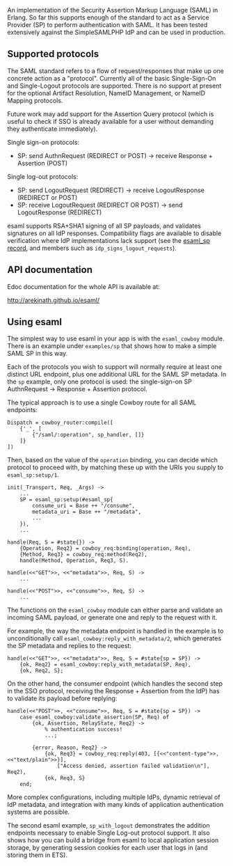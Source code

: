 An implementation of the Security Assertion Markup Language (SAML) in Erlang. So far this supports enough of the standard to act as a Service Provider (SP) to perform authentication with SAML. It has been tested extensively against the SimpleSAMLPHP IdP and can be used in production.

## Supported protocols

The SAML standard refers to a flow of request/responses that make up one concrete action as a "protocol". Currently all of the basic Single-Sign-On and Single-Logout protocols are supported. There is no support at present for the optional Artifact Resolution, NameID Management, or NameID Mapping protocols.

Future work may add support for the Assertion Query protocol (which is useful to check if SSO is already available for a user without demanding they authenticate immediately).

Single sign-on protocols:

 * SP: send AuthnRequest (REDIRECT or POST) -> receive Response + Assertion (POST)

Single log-out protocols:

 * SP: send LogoutRequest (REDIRECT) -> receive LogoutResponse (REDIRECT or POST)
 * SP: receive LogoutRequest (REDIRECT OR POST) -> send LogoutResponse (REDIRECT)

esaml supports RSA+SHA1 signing of all SP payloads, and validates signatures on all IdP responses. Compatibility flags are available to disable verification where IdP implementations lack support (see the [esaml_sp record](http://arekinath.github.io/esaml/esaml.html#type-sp), and members such as `idp_signs_logout_requests`).

## API documentation

Edoc documentation for the whole API is available at:

http://arekinath.github.io/esaml/

## Using esaml

The simplest way to use esaml in your app is with the `esaml_cowboy` module. There is an example under `examples/sp` that shows how to make a simple SAML SP in this way.

Each of the protocols you wish to support will normally require at least one distinct URL endpoint, plus one additional URL for the SAML SP metadata. In the `sp` example, only one protocol is used: the single-sign-on SP AuthnRequest -> Response + Assertion protocol.

The typical approach is to use a single Cowboy route for all SAML endpoints:

    Dispatch = cowboy_router:compile([
        {'_', [
            {"/saml/:operation", sp_handler, []}
        ]}
    ])

Then, based on the value of the `operation` binding, you can decide which protocol to proceed with, by matching these up with the URIs you supply to `esaml_sp:setup/1`.

    init(_Transport, Req, _Args) ->
        ...
        SP = esaml_sp:setup(#esaml_sp{
            consume_uri = Base ++ "/consume",
            metadata_uri = Base ++ "/metadata",
            ...
        }),
        ...

    handle(Req, S = #state{}) ->
        {Operation, Req2} = cowboy_req:binding(operation, Req),
        {Method, Req3} = cowboy_req:method(Req2),
        handle(Method, Operation, Req3, S).

    handle(<<"GET">>, <<"metadata">>, Req, S) ->
        ...

    handle(<<"POST">>, <<"consume">>, Req, S) ->
        ...

The functions on the `esaml_cowboy` module can either parse and validate an incoming SAML payload, or generate one and reply to the request with it.

For example, the way the metadata endpoint is handled in the example is to unconditionally call `esaml_cowboy:reply_with_metadata/2`, which generates the SP metadata and replies to the request:

    handle(<<"GET">>, <<"metadata">>, Req, S = #state{sp = SP}) ->
        {ok, Req2} = esaml_cowboy:reply_with_metadata(SP, Req),
        {ok, Req2, S};

On the other hand, the consumer endpoint (which handles the second step in the SSO protocol, receiving the Response + Assertion from the IdP) has to validate its payload before replying:

    handle(<<"POST">>, <<"consume">>, Req, S = #state{sp = SP}) ->
        case esaml_cowboy:validate_assertion(SP, Req) of
            {ok, Assertion, RelayState, Req2} ->
                % authentication success!
                ...;

            {error, Reason, Req2} ->
                {ok, Req3} = cowboy_req:reply(403, [{<<"content-type">>, <<"text/plain">>}],
                    ["Access denied, assertion failed validation\n"], Req2),
                {ok, Req3, S}
        end;

More complex configurations, including multiple IdPs, dynamic retrieval of IdP metadata, and integration with many kinds of application authentication systems are possible.

The second esaml example, `sp_with_logout` demonstrates the addition endpoints necessary to enable Single Log-out protocol support. It also shows how you can build a bridge from esaml to local application session storage, by generating session cookies for each user that logs in (and storing them in ETS).

